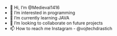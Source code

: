 - 👋 Hi, I’m @Medieval1416
- 👀 I’m interested in programming 
- 🌱 I’m currently learning JAVA 
- 💞️ I’m looking to collaborate on future projects 
- 📫 How to reach me Instagram - @vojtechdrastich
